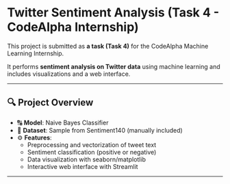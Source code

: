# Twitter Sentiment Analysis (Task 4 - CodeAlpha Internship)

This project is submitted as **a task (Task 4)** for the CodeAlpha Machine Learning Internship.

It performs **sentiment analysis on Twitter data** using machine learning and includes visualizations and a web interface.

---

## 🔍 Project Overview

- 🔠 **Model**: Naive Bayes Classifier
- 📄 **Dataset**: Sample from Sentiment140 (manually included)
- ⚙️ **Features**:
  - Preprocessing and vectorization of tweet text
  - Sentiment classification (positive or negative)
  - Data visualization with seaborn/matplotlib
  - Interactive web interface with Streamlit

---


